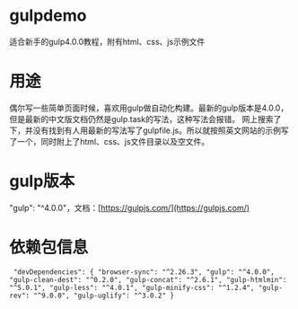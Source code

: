 # gulpdemo 
适合新手的gulp4.0.0教程，附有html、css、js示例文件 
# 用途 
偶尔写一些简单页面时候，喜欢用gulp做自动化构建。最新的gulp版本是4.0.0，但是最新的中文版文档仍然是gulp.task的写法，这种写法会报错。 网上搜索了下，并没有找到有人用最新的写法写了gulpfile.js。所以就按照英文网站的示例写了一个，同时附上了html、css、js文件目录以及空文件。 
# gulp版本 
"gulp": "^4.0.0"，文档：[https://gulpjs.com/](https://gulpjs.com/) 
# 依赖包信息 
` "devDependencies": {
    "browser-sync": "^2.26.3",
    "gulp": "^4.0.0",
    "gulp-clean-dest": "^0.2.0",
    "gulp-concat": "^2.6.1",
    "gulp-htmlmin": "^5.0.1",
    "gulp-less": "^4.0.1",
    "gulp-minify-css": "^1.2.4",
    "gulp-rev": "^9.0.0",
    "gulp-uglify": "^3.0.2"
  }`